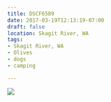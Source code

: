 ```yaml
---
title: DSCF6589
date: 2017-03-19T12:13:19-07:00
draft: false
location: Skagit River, WA
tags:
- Skagit River, WA
- Olives
- dogs
- camping

---
```

![](https://d17enza3bfujl8.cloudfront.net/DSCF6589.jpg)
